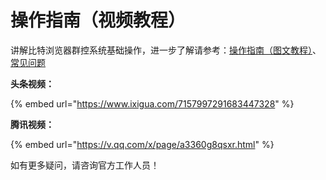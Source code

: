 # 操作指南（视频教程）

讲解比特浏览器群控系统基础操作，进一步了解请参考：[操作指南（图文教程）](help.md)、[常见问题](question.md)

**头条视频：**

{% embed url="https://www.ixigua.com/7157997291683447328" %}

**腾讯视频：**

{% embed url="https://v.qq.com/x/page/a3360g8qsxr.html" %}

如有更多疑问，请咨询官方工作人员！
